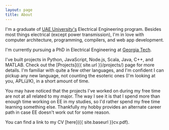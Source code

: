 ```yaml
---
layout: page
title: About
---
```


I'm a graduate of [UAE University's](https://www.uaeu.ac.ae/en/) Electrical Engineering program. Besides most things electrical (except power transmission), I'm in love with computer architecture, programming, compilers, and web app development.

I'm currently pursuing a PhD in Electrical Engineering at [Georgia Tech](https://www.ece.gatech.edu/).

I've built projects in Python, JavaScript, Node.js, Scala, Java, C++, and MATLAB. Check out the [Projects]({{ site.url }}/projects/) page for more details. I'm familiar with quite a few other languages, and I'm confident I can pickup any new language, not counting the esoteric ones (I'm looking at you, APL/J/K), in a short amount of time.

You may have noticed that the projects I've worked on during my free time are not at all related to my major. The way I see it is that I spend more than enough time working on EE in my studies, so I'd rather spend my free time learning something else. Thankfully my hobby provides an alternate career path in case EE doesn't work out for some reason.

You can find a link to my CV [here]({{ site.baseurl }}cv.pdf).  

